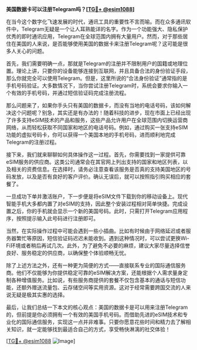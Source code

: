 **美国数据卡可以注册Telegram吗？[[TG💪+ @esim1088](https://t.me/s/esim1088)]**

在当今这个数字化飞速发展的时代，通讯工具的重要性不言而喻。而在众多通讯软件中，Telegram无疑是一个让人耳熟能详的名字。作为一个功能强大、隐私保护优秀的即时通讯应用，Telegram在全球范围内拥有大量用户。然而，对于那些居住在美国的人来说，是否能够使用美国的数据卡来注册Telegram呢？这可能是很多人关心的问题。

首先，我们需要明确一点，那就是Telegram的注册并不限制用户的国籍或地理位置。理论上讲，只要你的设备能够连接到互联网，并且具备合法的身份验证手段，那么你就完全可以使用Telegram。但是，这里所说的“合法身份验证”通常指的是手机号码验证。大多数情况下，当你尝试注册Telegram时，系统会要求你输入一个有效的手机号码，并通过短信验证码完成注册流程。

那么问题来了，如果你手头只有美国的数据卡，而没有当地的电话号码，该如何解决这个问题呢？别急，其实还是有办法的！随着科技的进步，现在市面上已经出现了许多支持eSIM技术的产品和服务，这些产品允许用户在全球范围内切换运营商网络，从而轻松获取不同国家和地区的电话号码。例如，通过购买一张支持eSIM功能的虚拟号码卡，你可以获得一个美国本地的手机号码，进而顺利地完成Telegram的注册过程。

接下来，我们就来聊聊如何具体操作这一过程。首先，你需要找到一家提供可靠eSIM服务的供应商。这类公司通常会在其官网上列出支持的国家和地区列表，以及相关的资费信息。在选择时，请务必注意查看该服务是否真的支持美国地区的号码发放，以及是否有良好的客户评价。确认无误后，就可以按照指引购买相应的套餐了。

一旦成功下单并激活账户，下一步便是将eSIM文件下载到你的移动设备上。现代智能手机大多都内置了对eSIM的支持，因此整个安装过程相对简单快捷。完成设置之后，你的手机就会显示一个新的美国号码。此时，只需打开Telegram应用程序，按照提示输入此号码进行注册即可。

当然，在实际操作过程中可能会遇到一些小插曲。比如有时候由于网络延迟或者服务器繁忙等原因，短信验证码迟迟未能收到。遇到这种情况时，可以尝试更换Wi-Fi环境或者稍后再试几次。此外，为了避免不必要的麻烦，建议大家尽量选择信誉良好、服务稳定的供应商，以确保整个体验顺畅无忧。

除了上述方法之外，还有一种更为简便的方式——直接联系专业的国际通信服务商。他们不仅能够为你提供稳定可靠的eSIM解决方案，还能根据个人需求量身定制各种增值服务。比如说，有些服务商提供的套餐不仅包含基本的通话与短信功能，还额外赠送流量包、云存储空间等实用资源。这对于经常需要跨国交流的人来说无疑是极其实惠的选择。

最后，让我们总结一下本文的核心观点：美国的数据卡是可以用来注册Telegram的，但前提是你必须拥有一个有效的美国手机号码。而借助先进的eSIM技术和专业化的国际通信服务，实现这一点并非难事。只要你愿意花些时间和精力去了解相关知识，就一定能够找到最适合自己的方式，享受畅快淋漓的社交体验！

[[TG💪+ @esim1088](https://t.me/s/esim1088) ![Image](https://i.postimg.cc/4NQfJmqS/Snipaste-2025-05-13-00-14-12.png)]